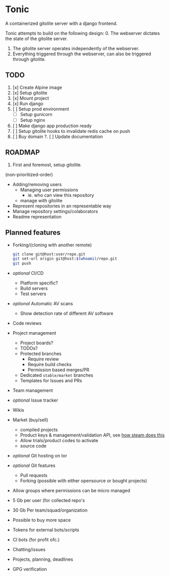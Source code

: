 # Tonic

A containerized gitolite server with a django frontend.

Tonic attempts to build on the following design:
0. The webserver dictates the state of the gitolite server.
1. The gitolite server operates independently of the webserver.
2. Everything triggered through the webserver, can also be triggered through
   gitolite.

## TODO

1. [x] Create Alpine image
2. [x] Setup gitolite
3. [x] Mount project
4. [x] Run django
5. [ ] Setup prod environment
   * [ ] Setup gunicorn
   * [ ] Setup nginx
6. [ ] Make django app production ready
7. [ ] Setup gitolite hooks to invalidate redis cache on push
8. [ ] Buy domain
?. [ ] Update documentation


## ROADMAP

1. First and foremost, setup gitolite.

(non-prioritized-order)

* Adding/removing users
  * Managing user permissions
    + ie. who can view this repository
  * manage with gitolite
* Represent repositories in an representable way
* Manage repository settings/colaborators
* Readme representation

## Planned features

* Forking/(cloning with another remote)
  ```bash
  git clone git@host:user/repo.git
  git set-url origin git@host:$(whoami)/repo.git
  git push
  ```
* _optional_ CI/CD
  + Platform specific?
  + Build servers
  + Test servers
* _optional_ Automatic AV scans
  + Show detection rate of different AV software
* Code reviews
* Project management
  + Project boards?
  + TODOs?
  + Protected branches
    - Require review
    - Require build checks
    - Permission based merges/PR
  + Dedicated `stable/market` branches
  + Templates for Issues and PRs
* Team management
* _optional_ Issue tracker
* Wikis

* Market (buy/sell)
  + compiled projects
  + Product keys & management/validation API, see
   [how steam does this](https://partner.steamgames.com/doc/features/keys)
  + Allow trials/product codes to activate
  + source code
* _optional_ Git hosting on tor
* _optional_ Git features
  + Pull requests
  + Forking (possible with either opensource or bought projects)
* Allow groups where permissions can be micro managed
* 5 Gb per user (for collected repo's
* 30 Gb Per team/squad/organization
* Possible to buy more space
* Tokens for external bots/scripts
* CI bots (for profit ofc.)
* Chatting/issues
* Projects, planning, deadlines
* GPG verification
